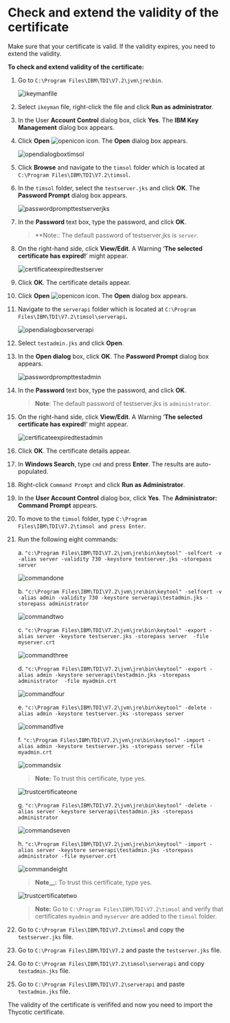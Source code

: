 [title]: # (Check and extend the validity of the certificate)
[tags]: # (introduction)
[priority]: # (102)
# Check and extend the validity of the certificate

Make sure that your certificate is valid. If the validity expires, you need to extend the validity.

__To check and extend validity of the certificate:__

1. Go to `C:\Program Files\IBM\TDI\V7.2\jvm\jre\bin`.

   ![ikeymanfile](images/ikeymanfile.png)
1. Select `ikeyman` file, right-click the file and click __Run as administrator__.
1. In the User __Account Control__ dialog box, click __Yes__. The __IBM Key Management__ dialog box appears.
1. Click __Open__ ![openicon](images/openicon.png) icon. The __Open__ dialog box appears.

   ![opendialogboxtimsol](images/opendialogboxtimsol.png)
1. Click __Browse__ and navigate to the `timsol` folder which is located at `C:\Program Files\IBM\TDI\V7.2\timsol`.
1. In the `timsol` folder, select the `testserver.jks` and click __OK__. The __Password Prompt__ dialog box appears.

   ![passwordprompttestserverjks](images/passwordprompttestserverjks.png)
1. In the __Password__ text box, type the password, and click __OK__.

    >**Note:: The default password of testserver.jks is `server`.
1. On the right-hand side, click __View/Edit__. A Warning ‘__The selected certificate has expired!__’ might appear.

   ![certificateexpiredtestserver](images/certificateexpiredtestserver.png)
1. Click __OK__. The certificate details appear.
1. Click __Open__ ![openicon](images/openicon.png) icon. The __Open__ dialog box appears.
1. Navigate to the `serverapi` folder which is located at `C:\Program Files\IBM\TDI\V7.2\timsol\serverapi`.

   ![opendialogboxserverapi](images/opendialogboxserverapi.png)
1. Select `testadmin.jks` and click __Open__.
1. In the __Open dialog__ box, click __OK__. The __Password Prompt__ dialog box appears.

   ![passwordprompttestadmin](images/passwordprompttestadmin.png)
1. In the __Password__ text box, type the password, and click __OK__.

   > __Note__: The default password of testserver.jks is `administrator`.
1. On the right-hand side, click __View/Edit__. A Warning ‘__The selected certificate has expired!__’ might appear.

   ![certificateexpiredtestadmin](images/certificateexpiredtestadmin.png)
1. Click __OK__. The certificate details appear.
1. In __Windows Search__, type `cmd` and press __Enter__. The results are auto-populated.
1. Right-click `Command Prompt` and click __Run as Administrator__. 
1. In the __User Account Control__ dialog box, click __Yes__. The __Administrator: Command Prompt__ appears.
1. To move to the `timsol` folder, type `C:\Program Files\IBM\TDI\V7.2\timsol and press Enter`.
1. Run the following eight commands:

    a. `"c:\Program Files\IBM\TDI\V7.2\jvm\jre\bin\keytool" -selfcert -v -alias server -validity 730 -keystore testserver.jks -storepass server`

     ![commandone](images/commandone.png)

    b. `"c:\Program Files\IBM\TDI\V7.2\jvm\jre\bin\keytool" -selfcert -v -alias admin -validity 730 -keystore serverapi\testadmin.jks -storepass administrator`

     ![commandtwo](images/commandtwo.png)

    c. `"c:\Program Files\IBM\TDI\V7.2\jvm\jre\bin\keytool" -export -alias server -keystore testserver.jks -storepass server  -file myserver.crt`

     ![commandthree](images/commandthree.png) 

     d. `"c:\Program Files\IBM\TDI\V7.2\jvm\jre\bin\keytool" -export -alias admin -keystore serverapi\testadmin.jks -storepass administrator  -file myadmin.crt`

     ![commandfour](images/commandfour.png)

    e. `"c:\Program Files\IBM\TDI\V7.2\jvm\jre\bin\keytool" -delete -alias admin -keystore testserver.jks -storepass server`

     ![commandfive](images/commandfive.png)

    f. `"c:\Program Files\IBM\TDI\V7.2\jvm\jre\bin\keytool" -import -alias admin -keystore testserver.jks -storepass server -file myadmin.crt`

     ![commandsix](images/commandsix.png)
  
     >**Note:** To trust this certificate, type yes.

     ![trustcertificateone](images/trustcertificateone.png)

     g. `"c:\Program Files\IBM\TDI\V7.2\jvm\jre\bin\keytool" -delete -alias server -keystore serverapi\testadmin.jks -storepass administrator`

     ![commandseven](images/commandseven.png)

    h. `"c:\Program Files\IBM\TDI\V7.2\jvm\jre\bin\keytool" -import -alias server -keystore serverapi\testadmin.jks -storepass administrator -file myserver.crt`

     ![commandeight](images/commandeight.png)

     >**Note__:** To trust this certificate, type yes.

      ![trustcertificatetwo](images/trustcertificatetwo.png)

     >**Note:** Go to `C:\Program Files\IBM\TDI\V7.2\timsol` and verify that certificates `myadmin` and `myserver` are added to the `timsol` folder.

1. Go to `C:\Program Files\IBM\TDI\V7.2\timsol` and copy the `testserver.jks` file.
1. Go to `C:\Program Files\IBM\TDI\V7.2` and paste the `testserver.jks` file.
1. Go to `C:\Program Files\IBM\TDI\V7.2\timsol\serverapi` and copy `testadmin.jks` file.
1. Go to `C:\Program Files\IBM\TDI\V7.2\serverapi` and paste `testadmin.jks` file.

The validity of the certificate is verififed and now you need to import the Thycotic certificate.
